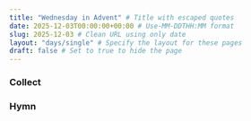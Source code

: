 ```yaml
---
title: "Wednesday in Advent" # Title with escaped quotes
date: 2025-12-03T00:00:00+00:00 # Use-MM-DDTHH:MM format
slug: 2025-12-03 # Clean URL using only date
layout: "days/single" # Specify the layout for these pages
draft: false # Set to true to hide the page
---
```


### Collect


### Hymn